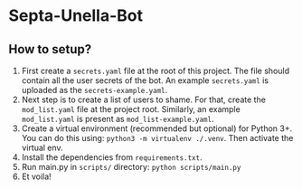 # Septa-Unella-Bot

## How to setup?

1. First create a `secrets.yaml` file at the root of this project. The file should contain all the user secrets of the bot. An example `secrets.yaml` is uploaded as the `secrets-example.yaml`.
2. Next step is to create a list of users to shame. For that, create the `mod_list.yaml` file at the project root. Similarly, an example `mod_list.yaml` is present as `mod_list-example.yaml`.
3. Create a virtual environment (recommended but optional) for Python 3+. You can do this using: `python3 -m virtualenv ./.venv`. Then activate the virtual env.
4. Install the dependencies from `requirements.txt`.
5. Run main.py in `scripts/` directory: `python scripts/main.py`
6. Et voila!
